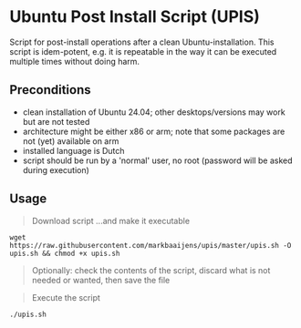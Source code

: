 # Ubuntu Post Install Script (UPIS)
Script for post-install operations after a clean Ubuntu-installation. This script is idem-potent, e.g. it is repeatable in the way it can be executed multiple times without doing harm.

## Preconditions
- clean installation of Ubuntu 24.04; other desktops/versions may work but are not tested
- architecture might be either x86 or arm; note that some packages are not (yet) available on arm
- installed language is Dutch
- script should be run by a 'normal' user, no root (password will be asked during execution)

## Usage
> Download script ...and make it executable  

`wget https://raw.githubusercontent.com/markbaaijens/upis/master/upis.sh -O upis.sh && chmod +x upis.sh`  

> Optionally: check the contents of the script, discard what is not needed or wanted, then save the file  

> Execute the script

`./upis.sh` 
